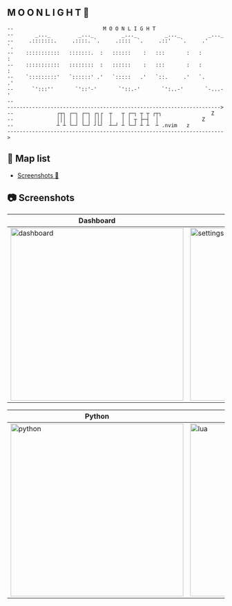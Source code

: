 ## M O O N L I G H T 🌙

```text
--                             M O O N L I G H T
--       _..._         _..._         _..._         _..._         _..._
--     .:::::::.     .::::. `.     .::::  `.     .::'   `.     .'     `.
--    :::::::::::   :::::::.  :   ::::::    :   :::       :   :         :
--    :::::::::::   ::::::::  :   ::::::    :   :::       :   :         :
--    `:::::::::'   `::::::' .'   `:::::   .'   `::.     .'   `.       .'
--      `':::''       `'::'-'       `'::.-'       `':..-'       `-...-'
--
--------------------------------------------------------------------->
--              ┌┬┐ ┌─┐ ┌─┐ ┌┐┌  ┬   ┬ ┌─┐ ┬ ┬ ┌┬┐                Z
--              │││ │ │ │ │ │││  │   │ │ ┬ ├─┤  │              Z
--              ┴ ┴ └─┘ └─┘ ┘└┘  ┴─┘ ┴ └─┘ ┴ ┴  ┴ .nvim   z
---------------------------------------------------------------------->
```

## 📂 Map list

- [Screenshots 🔫](screenshots)

## 📷 Screenshots

| Dashboard                                                                                                                 | Settings                                                                                                                 |
| ------------------------------------------------------------------------------------------------------------------------- | ------------------------------------------------------------------------------------------------------------------------ |
| <img width="400" alt="dashboard" src="https://github.com/user-attachments/assets/594175b6-4143-4f8d-aee5-004bb882cc47" /> | <img width="400" alt="settings" src="https://github.com/user-attachments/assets/8d217315-53cf-437d-a0ff-48202bc23a40" /> |

| Python                                                                                                                 | Lua                                                                                                                 |
| ---------------------------------------------------------------------------------------------------------------------- | ------------------------------------------------------------------------------------------------------------------- |
| <img width="400" alt="python" src="https://github.com/user-attachments/assets/e4eeee6f-c12f-46c4-bdbd-33baab7b7556" /> | <img width="400" alt="lua" src="https://github.com/user-attachments/assets/f83355ed-e069-4889-886a-1b6df3467bdd" /> |
